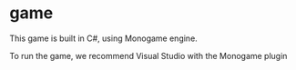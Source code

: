 # game

This game is built in C#, using Monogame engine.

To run the game, we recommend Visual Studio with the Monogame plugin

